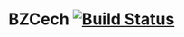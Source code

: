 # BZCech [![Build Status](https://travis-ci.com/Tikondra/BZCech.svg?branch=master)](https://travis-ci.com/Tikondra/BZCech)
